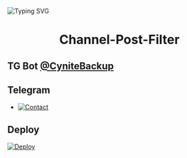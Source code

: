 
![Typing SVG](https://readme-typing-svg.herokuapp.com/?lines=CHANNEL+POST+FILTER+BOT!;CREATED+BY+Movies+Wala!) 
 </p> 
  
 </p> 
 <h1 align="center"> 
   <b>Channel-Post-Filter</b> 
 </h1> 
  
 ## TG Bot [@CyniteBackup](t.me/CyniteBackup) 
  
 ## Telegram  
  
  
 * [![Contact](https://img.shields.io/static/v1?label=Contact&message=On+Telegram&color=critical)](https://t.me/Cynitesupport) 
  
 ## Deploy  
  
 [![Deploy](https://www.herokucdn.com/deploy/button.svg)](https://heroku.com/deploy?template=https://github.com/TechnicalCynite/Channel-Post-Filter-Bot)